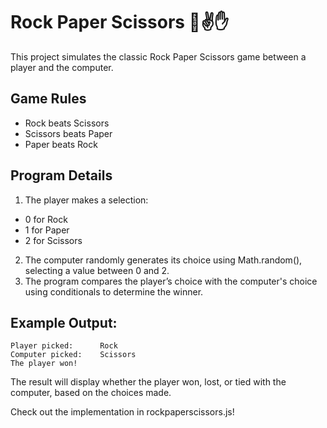 # Rock Paper Scissors 👊✌️✋
This project simulates the classic Rock Paper Scissors game between a player and the computer.

## Game Rules
- Rock beats Scissors
- Scissors beats Paper
- Paper beats Rock
  
## Program Details
1. The player makes a selection:
- 0 for Rock
- 1 for Paper
- 2 for Scissors
2. The computer randomly generates its choice using Math.random(), selecting a value between 0 and 2.
3. The program compares the player’s choice with the computer's choice using conditionals to determine the winner.

## Example Output:
```
Player picked:      Rock
Computer picked:    Scissors
The player won!
```
The result will display whether the player won, lost, or tied with the computer, based on the choices made.

Check out the implementation in rockpaperscissors.js!
